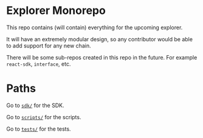 # Explorer Monorepo

This repo contains (will contain) everything for the upcoming explorer.

It will have an extremely modular design, so any contributor would be able to add support for any new chain.

There will be some sub-repos created in this repo in the future. For example `react-sdk`, `interface`, etc.

# Paths

Go to [`sdk/`](sdk) for the SDK.

Go to [`scripts/`](scripts) for the scripts.

Go to [`tests/`](tests) for the tests.
